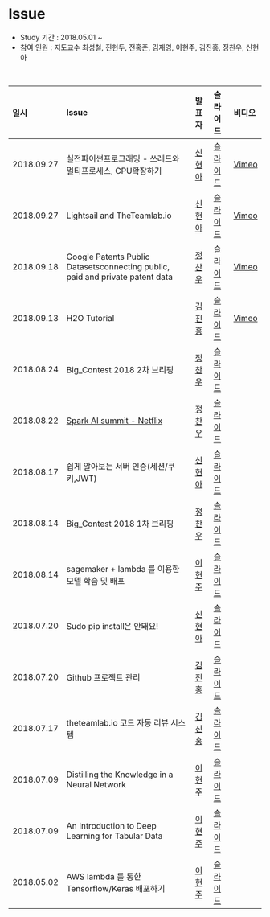 # Issue

- Study 기간 : 2018.05.01 ~
- 참여 인원 : 지도교수 최성철, 진현두, 전홍준, 김재영, 이현주, 김진홍, 정찬우, 신현아

<br>

| 일시         | Issue                                             |                    발표자             | 슬라이드 | 비디오 |
| :--------- | :------------------------------------------------- | :----------------------------------- | :----- |  :---- |
| 2018.09.27 | 실전파이썬프로그래밍 - 쓰레드와 멀티프로세스, CPU확장하기 | [신현아](https://github.com/HyunaShin) | [슬라이드](https://docs.google.com/presentation/d/1brdv6pS4NFNoPgD_PPhCS8WN2xO70XrWax3XVg2hnpU/edit#slide=id.p1) |  [Vimeo](https://vimeo.com/292565302) |
| 2018.09.27 | Lightsail and TheTeamlab.io | [신현아](https://github.com/HyunaShin) | [슬라이드](https://docs.google.com/presentation/d/10ZOE2spjJjeoT9Y3wHOTxyDUrqzVZX9y5_yYJuDr6lU/edit#slide=id.p1) |  [Vimeo](https://vimeo.com/292565339) |
| 2018.09.18 | Google Patents Public Datasetsconnecting public, paid and private patent data | [정찬우](https://github.com/JeongChanwoo) | [슬라이드](https://drive.google.com/open?id=1XD7XkL6UsElrCkc4Sh7vwSRe_HJlCJoSbuoayBSevP8) |  [Vimeo](https://vimeo.com/290870585) |
| 2018.09.13 | H2O Tutorial | [김진홍](https://github.com/jinongkim/) | [슬라이드](https://docs.google.com/presentation/d/13UUPw1mbVwhJV325f_bxt44Bdc-sqXwG-c5ZWjQDA0M/edit?usp=sharing) |  [Vimeo]() |
| 2018.08.24 | Big_Contest 2018 2차 브리핑                    | [정찬우](https://github.com/JeongChanwoo)   | [슬라이드](https://drive.google.com/open?id=1SiYC1vozlfhEoc0S67q-lWu47yHsqg65X0JuAJzapw0) |  |
| 2018.08.22 | [Spark AI summit - Netflix](https://medium.com/netflix-techblog/netflix-at-spark-ai-summit-2018-5304749ed7fa)                    | [정찬우](https://github.com/JeongChanwoo)   | [슬라이드](https://drive.google.com/open?id=1IUk4thcyJiBCEO3bzTEDurO-brnfaMdR5xWyBrMsCO0) |  |
| 2018.08.17 | 쉽게 알아보는 서버 인증(세션/쿠키,JWT)                    | [신현아](https://github.com/HyunaShin)   | [슬라이드](https://drive.google.com/file/d/1p7aJDdy0WCbCLN6G5r7EPxF3dQBXMvSW/view?usp=sharing) |  |
| 2018.08.14 | Big_Contest 2018 1차 브리핑                    | [정찬우](https://github.com/JeongChanwoo)   | [슬라이드](https://drive.google.com/open?id=1SMP14_1N1gAhOF8JUUdLSWrr3ovgM2USBH3WwlNrlgQ) |  |
| 2018.08.14 | sagemaker + lambda 를 이용한 모델 학습 및 배포          | [이현주](https://github.com/hyoenju)   | [슬라이드](https://drive.google.com/file/d/1HU2s5yjLaGAY2G4VbU-dlgAnIktT9sFw/view?usp=sharing) |  |
| 2018.07.20 | Sudo pip install은 안돼요!                           | [신현아](https://github.com/HyunaShin)   | [슬라이드](https://docs.google.com/presentation/d/1EgAwz5t3WGiTPsFyL7zqkxa7_CvsD9HhzyikEefA-Zg/edit?usp=sharing) |  |
| 2018.07.20 | Github 프로젝트 관리                                  | [김진홍](https://github.com/jinongkim)   | [슬라이드](https://docs.google.com/presentation/d/1IesZ26C4E_ydysZVbsC6g8m5FLoTQpcvLQSJPCrX94Y/edit?usp=sharing) |  |
| 2018.07.17 | theteamlab.io 코드 자동 리뷰 시스템                     | [김진홍](https://github.com/jinongkim)   | [슬라이드](https://docs.google.com/presentation/d/1ycwQ7tsnc1AVKmIFocZuVuBR2_OBD7uqPSFDoH6hjSU/edit?usp=sharing) |  |
| 2018.07.09 | Distilling the Knowledge in a Neural Network       | [이현주](https://github.com/hyoenju)   | [슬라이드](https://drive.google.com/open?id=1KpIX4hmEIzVCNO1bCTojsQkJn6HsgbMxwqPdz0Mu7Vc) |  |
| 2018.07.09 | An Introduction to Deep Learning for Tabular Data  | [이현주](https://github.com/hyoenju)   | [슬라이드](https://drive.google.com/open?id=10oD5XH2UjE4H3-jMco-ByEmAtGgoTyioY7zTE3N8Wpw) |  |
| 2018.05.02 | AWS lambda 를 통한 Tensorflow/Keras 배포하기          | [이현주](https://github.com/hyoenju)   | [슬라이드](https://drive.google.com/open?id=1KpIX4hmEIzVCNO1bCTojsQkJn6HsgbMxwqPdz0Mu7Vc) |   |
